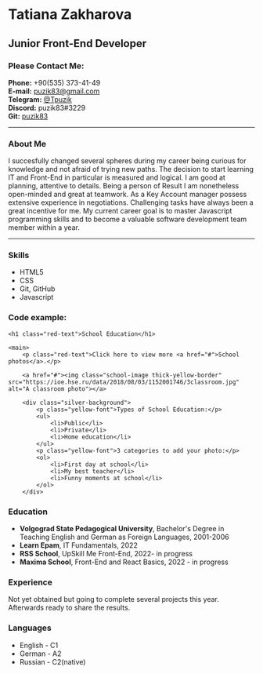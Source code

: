 # Tatiana Zakharova

## Junior Front-End Developer


### Please Contact Me:

**Phone:** +90(535) 373-41-49  
**E-mail:** puzik83@gmail.com  
**Telegram:** [@Tpuzik](https://t.me/tpuzik)  
**Discord:** puzik83#3229  
**Git:** [puzik83](https://github.com/puzik83)
________________________


### About Me

I succesfully changed several spheres during my career being curious for knowledge and not afraid of trying new paths.
The decision to start learning IT and Front-End in particular is measured and logical. I am good at planning, attentive to details.
Being a person of Result I am nonetheless open-minded and great at teamwork. As a Key Account manager possess extensive experience in negotiations.
Challenging tasks have always been a great incentive for me.
My current career goal is to master Javascript programming skills and to become a valuable software development team member within a year.
_________________________

### Skills

- HTML5
- CSS
- Git, GitHub
- Javascript


### Code example:

```
<h1 class="red-text">School Education</h1>

<main>
    <p class="red-text">Click here to view more <a href="#">School photos</a>.</p>

    <a href="#"><img class="school-image thick-yellow-border" src="https://ioe.hse.ru/data/2018/08/03/1152001746/3classroom.jpg" alt="A classroom photo"></a>

    <div class="silver-background">
        <p class="yellow-font">Types of School Education:</p>
        <ul>
            <li>Public</li>
            <li>Private</li>
            <li>Home education</li>
        </ul>
        <p class="yellow-font">3 categories to add your photo:</p>
        <ol>
            <li>First day at school</li>
            <li>My best teacher</li>
            <li>Funny moments at school</li>
        </ol>
    </div>
```

### Education

- **Volgograd State Pedagogical University**, Bachelor's Degree in Teaching English and German as Foreign Languages, 2001-2006
- **Learn Epam**, IT Fundamentals, 2022
- **RSS School**, UpSkill Me Front-End, 2022- in progress
- **Maxima School**, Front-End and React Basics, 2022 - in progress


### Experience

Not yet obtained but going to complete several projects this year. Afterwards ready to share the results.

### Languages

- English - C1
- German - A2
- Russian - C2(native)



